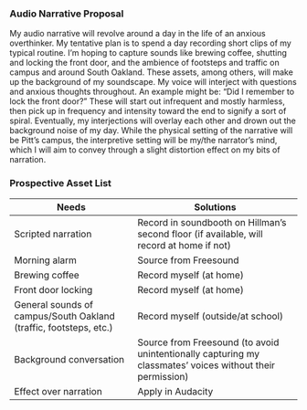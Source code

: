 ### Audio Narrative Proposal

My audio narrative will revolve around a day in the life of an anxious overthinker. My tentative plan is to spend a day recording short clips of my typical routine. I’m hoping to capture sounds like brewing coffee, shutting and locking the front door, and the ambience of footsteps and traffic on campus and around South Oakland. These assets, among others, will make up the background of my soundscape. My voice will interject with questions and anxious thoughts throughout. An example might be: “Did I remember to lock the front door?” These will start out infrequent and mostly harmless, then pick up in frequency and intensity toward the end to signify a sort of spiral. Eventually, my interjections will overlay each other and drown out the background noise of my day. While the physical setting of the narrative will be Pitt’s campus, the interpretive setting will be my/the narrator’s mind, which I will aim to convey through a slight distortion effect on my bits of narration.

### Prospective Asset List

| **Needs** | **Solutions** |
| --------- | ------------------ |
| Scripted narration | Record in soundbooth on Hillman’s second floor (if available, will record at home if not) |
| Morning alarm | Source from Freesound |
| Brewing coffee | Record myself (at home) |
| Front door locking | Record myself (at home) |
| General sounds of campus/South Oakland (traffic, footsteps, etc.) | Record myself (outside/at school) |
| Background conversation | Source from Freesound (to avoid unintentionally capturing my classmates’ voices without their permission) |
| Effect over narration | Apply in Audacity |
